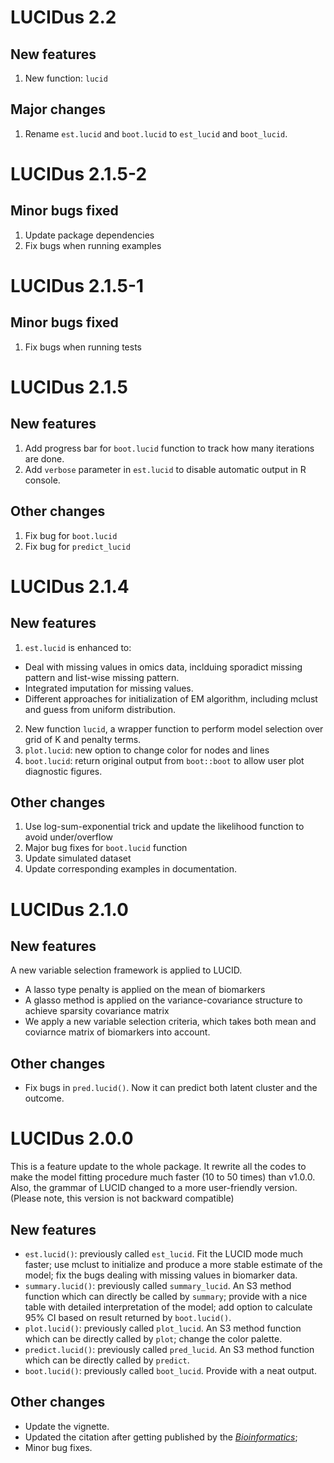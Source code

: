 # LUCIDus 2.2
## New features
1. New function: `lucid`
## Major changes
1. Rename `est.lucid` and `boot.lucid` to `est_lucid` and `boot_lucid`. 

# LUCIDus 2.1.5-2
## Minor bugs fixed
1. Update package dependencies
2. Fix bugs when running examples

# LUCIDus 2.1.5-1
## Minor bugs fixed
1. Fix bugs when running tests

# LUCIDus 2.1.5
## New features
1. Add progress bar for `boot.lucid` function to track how many iterations are done.
2. Add `verbose` parameter in `est.lucid` to disable automatic output in R console.

## Other changes
1. Fix bug for `boot.lucid`
2. Fix bug for `predict_lucid`

# LUCIDus 2.1.4
## New features
1. `est.lucid` is enhanced to:
  * Deal with missing values in omics data, inclduing sporadict missing pattern and list-wise missing pattern.
  * Integrated imputation for missing values.
  * Different approaches for initialization of EM algorithm, including mclust and guess from uniform distribution.
2. New function `lucid`, a wrapper function to perform model selection over grid of K and penalty terms.
3. `plot.lucid`: new option to change color for nodes and lines
4. `boot.lucid`: return original output from `boot::boot` to allow user plot diagnostic figures.

## Other changes
1. Use log-sum-exponential trick and update the likelihood function to avoid under/overflow
2. Major bug fixes for `boot.lucid` function
3. Update simulated dataset 
3. Update corresponding examples in documentation.


# LUCIDus 2.1.0
## New features
A new variable selection framework is applied to LUCID. 
* A lasso type penalty is applied on the mean of biomarkers
* A glasso method is applied on the variance-covariance structure to achieve sparsity covariance matrix
* We apply a new variable selection criteria, which takes both mean and coviarnce matrix of biomarkers into account.

## Other changes
* Fix bugs in `pred.lucid()`. Now it can predict both latent cluster and the outcome.



# LUCIDus 2.0.0


This is a feature update to the whole package. It rewrite all the codes to make the model fitting procedure much faster (10 to 50 times) than v1.0.0. Also, the grammar of LUCID changed to a more user-friendly version. (Please note, this version is not backward compatible)

## New features

* `est.lucid()`: previously called `est_lucid`. Fit the LUCID mode much faster; use mclust to initialize and produce a more stable estimate of the model; fix the bugs dealing with missing values in biomarker data.
* `summary.lucid()`: previously called `summary_lucid`. An S3 method function which can directly be called by `summary`; provide with a nice table with detailed interpretation of the model; add option to calculate 95% CI based on result returned by `boot.lucid()`.
* `plot.lucid()`: previously called `plot_lucid`. An S3 method function which can be directly called by `plot`; change the color palette.
* `predict.lucid()`: previously called `pred_lucid`. An S3 method function which can be directly called by `predict`.
* `boot.lucid()`: previously called `boot_lucid`. Provide with a neat output.

## Other changes

* Update the vignette.
* Updated the citation after getting published by the *[Bioinformatics](https://doi.org/10.1093/bioinformatics/btz667)*;
* Minor bug fixes.
